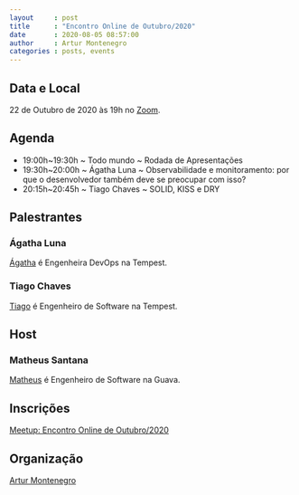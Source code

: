 ```yaml
---
layout     : post
title      : "Encontro Online de Outubro/2020"
date       : 2020-08-05 08:57:00
author     : Artur Montenegro
categories : posts, events
---
```


## Data e Local

22 de Outubro de 2020 às 19h no [Zoom](https://us04web.zoom.us/j/72229845665?pwd=UzVpUU9sRDVlS0dMK0FRTFptVFQ4UT09).

## Agenda

- 19:00h~19:30h ~ Todo mundo ~ Rodada de Apresentações
- 19:30h~20:00h ~ Ágatha Luna ~ Observabilidade e monitoramento: por que o desenvolvedor também deve se preocupar com isso?
- 20:15h~20:45h ~ Tiago Chaves ~ SOLID, KISS e DRY

## Palestrantes

### Ágatha Luna

[Ágatha](https://www.linkedin.com/in/%C3%A1gatha-luna-301244155/) é Engenheira DevOps na Tempest.

### Tiago Chaves

[Tiago](https://www.linkedin.com/in/tiago-toledo-da-costa-chaves-0553892a/) é Engenheiro de Software na Tempest.

## Host

### Matheus Santana

[Matheus](https://www.linkedin.com/in/matheus-santana-78b5a31b/) é Engenheiro de Software na Guava.

## Inscrições

[Meetup: Encontro Online de Outubro/2020](https://www.meetup.com/Frevo-on-Rails/events/273821083)

## Organização

[Artur Montenegro](https://www.linkedin.com/in/arturmontenegro/)